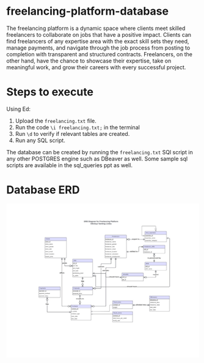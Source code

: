 # freelancing-platform-database
The freelancing platform is a dynamic space where clients meet skilled freelancers to collaborate on jobs that have a positive impact. Clients can find freelancers of any expertise area with the exact skill sets they need, manage payments, and navigate through the job process from posting to completion with transparent and structured contracts. Freelancers, on the other hand, have the chance to showcase their expertise, take on meaningful work, and grow their careers with every successful project.

# Steps to execute
Using Ed:
1. Upload the `freelancing.txt` file.
2. Run the code `\i freelancing.txt;` in the terminal
3. Run `\d` to verify if relevant tables are created.
4. Run any SQL script.

The database can be created by running the `freelancing.txt` SQl script in any other POSTGRES engine such as DBeaver as well.
Some sample sql scripts are available in the sql_queries ppt as well.

# Database ERD
![ERD](https://github.com/DikshyaLimbu/freelancing-platform-database/blob/main/database_erd.jpg)

